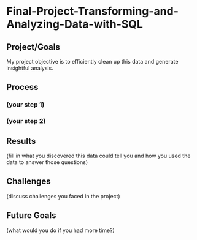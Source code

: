 # Final-Project-Transforming-and-Analyzing-Data-with-SQL

## Project/Goals
My project objective is to efficiently clean up this data and generate insightful analysis.


## Process
### (your step 1)
### (your step 2)

## Results
(fill in what you discovered this data could tell you and how you used the data to answer those questions)

## Challenges 
(discuss challenges you faced in the project)

## Future Goals
(what would you do if you had more time?)
